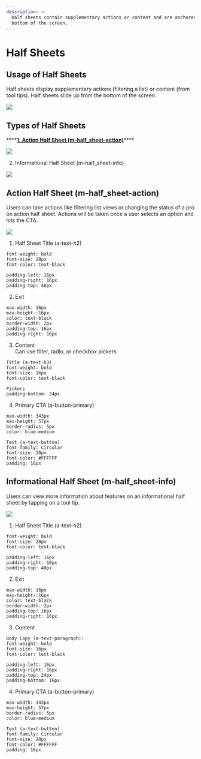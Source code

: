 ```yaml
---
description: >-
  Half sheets contain supplementary actions or content and are anchored to the
  bottom of the screen.
---
```


# Half Sheets

## Usage of Half Sheets

Half sheets display supplementary actions \(filtering a list\) or content \(from tool tips\). Half sheets slide up from the bottom of the screen.

![](../.gitbook/assets/half-sheet-overview.png)

## Types of Half Sheets

\*\*\*\*[**1. Action Half Sheet \(m-half\_sheet-action\)**](half-sheets.md#action-half-sheet-m-half_sheet-action)\*\*\*\*

![](../.gitbook/assets/action-half-sheet.png)

2. Informational Half Sheet \(m-half\_sheet-info\)

![](../.gitbook/assets/info-half-sheet.png)

## Action Half Sheet \(m-half\_sheet-action\)

Users can take actions like filtering list views or changing the status of a pro on action half sheet. Actions will be taken once a user selects an option and hits the CTA.

![](../.gitbook/assets/action-half-sheet-1.png)

1. Half Sheet Title \(a-text-h2\)

```text
font-weight: bold
font-size: 20px
font-color: text-black

padding-left: 16px
padding-right: 16px
padding-top: 48px
```

2. Exit

```text
max-width: 16px
max-height-:16px
color: text-black
border-width: 2px
padding-top: 16px
padding-right: 16px
```

3. Content  
Can use filter, radio, or checkbox pickers

```text
Title (a-text-h3)
font-weight: bold
font-size: 16px
font-color: text-black

Pickers
padding-bottom: 24px
```

4. Primary CTA \(a-button-primary\)

```text
max-width: 343px
max-height: 57px
border-radius: 5px
color: blue-medium
​
Text (a-text-button)
font-family: Circular
font-size: 20px
font-color: #FFFFFF
padding: 16px
```

## Informational Half Sheet \(m-half\_sheet-info\)

Users can view more information about features on an informational half sheet by tapping on a tool tip.

![](../.gitbook/assets/info-half-sheet-1.png)

1. Half Sheet Title \(a-text-h2\)

```text
font-weight: bold
font-size: 20px
font-color: text-black

padding-left: 16px
padding-right: 16px
padding-top: 48px
```

2. Exit

```text
max-width: 16px
max-height-:16px
color: text-black
border-width: 2px
padding-top: 16px
padding-right: 16px
```

3. Content

```text
Body Copy (a-text-paragraph):
font-weight: bold
font-size: 16px
font-color: text-black

padding-left: 16px
padding-right: 16px
padding-top: 24px
padding-bottom: 16px
```

4. Primary CTA \(a-button-primary\)

```text
max-width: 343px
max-height: 57px
border-radius: 5px
color: blue-medium
​
Text (a-text-button)
font-family: Circular
font-size: 20px
font-color: #FFFFFF
padding: 16px
```

